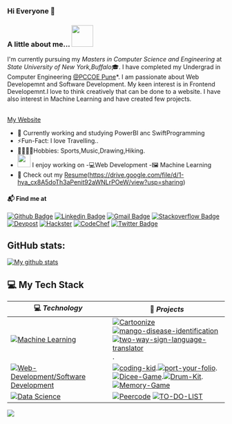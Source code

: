 ### Hi Everyone 👋

### A little about me...  <img src="https://media.giphy.com/media/VgCDAzcKvsR6OM0uWg/giphy.gif" width="50"> 
I'm currently pursuing my *Masters in Computer Science and Engineering* at *State University of New York,Buffalo*🎓. I have completed my Undergrad in  Computer Engineering [@PCCOE Pune](https://www.pccoepune.com/)*. I am passionate about Web Developemnt and Software Development. My keen interest is in Frontend Developemnt.I love to think creatively that can be done to a website. I have also interest in Machine Learning and have created few projects.<br/><br/>

[My Website](https://mohitgandhi.in/)

- 👯 Currently working and studying PowerBI anc SwiftProgramming
- ⚡Fun-Fact: I love Travelling..
- 🏏🎾🎵🥾Hobbies: Sports,Music,Drawing,Hiking.
- <img src="https://media.giphy.com/media/WUlplcMpOCEmTGBtBW/giphy.gif" width="30">  I enjoy working on
 -💻Web Development
 -🖼 Machine Learning
- 📙 Check out my  [Resume]([[https://drive.google.com/file/d/1-hya_cx8A5doTh3aPenit92aWNLrPOeW/view?usp=sharing]])(https://drive.google.com/file/d/1-hya_cx8A5doTh3aPenit92aWNLrPOeW/view?usp=sharing)



#### 📬 Find me at
[![Github Badge](https://img.shields.io/badge/GitHub-100000?style=for-the-badge&logo=github&link=https://github.com/MOHIT02082000)](https://github.com/MOHIT02082000) 
[![Linkedin Badge](https://img.shields.io/badge/-LinkedIn-blue?style=flat-square&logo=Linkedin&logoColor=white&link=https://www.linkedin.com/in/mohit-gandhi-296255170/)](https://www.linkedin.com/in/mohit-gandhi-296255170/)
[![Gmail Badge](https://img.shields.io/badge/Gmail-D14836?style=for-the-badge&logo=gmail&logoColor=white&link=mailto:mohitsgandhi91@gmail.com)](mailto:mohitsgandhi91@gmail.com)
[![Stackoverflow Badge](https://img.shields.io/badge/-Stack%20overflow-FE7A16?style=flat-square&logo=stack-overflow&logoColor=white&link=https://stackoverflow.com/users/15897308/mohit-gandhi?tab=profile)](https://stackoverflow.com/users/15897308/mohit-gandhi?tab=profile)
[![Devpost](https://img.shields.io/badge/-Devpost-003E54?style=flat-square&logo=Devpost&logoColor=white&link=https://devpost.com/mohitsgandhi91)](https://devpost.com/mohitsgandhi91)
[![Hackster](https://img.shields.io/badge/-Hackster-1BACF7?style=flat-square&logo=Hackster&logoColor=white&link=https://www.hackster.io/mohitsgandhi91)](https://www.hackster.io/mohitsgandhi91)
[![CodeChef](https://img.shields.io/badge/-CodeChef-5B4638?style=flat-square&logo=CodeChef&logoColor=white&link=https://www.codechef.com/users/mohitgandhi020)](https://www.codechef.com/users/mohitgandhi020)
[![Twitter Badge](https://img.shields.io/badge/-Twitter-5B4638?style=flat-square&logo=Twitter&logoColor=blue&link=https://twitter.com/MohitGandhi28)](https://twitter.com/MohitGandhi28)

## GitHub stats:
<a href="https://github.com/anuraghazra/github-readme-stats">
  <img align="center" src="https://github-readme-stats.anuraghazra1.vercel.app/api?username=MOHIT02082000&show_icons=true&line_height=27&include_all_commits=true" alt="My github stats" />
</a>  

## 💻 My Tech Stack

<!-- START OF PROFILE STACK, DO NOT REMOVE -->
| 💻 *Technology* | 🚀 *Projects* |
|-|-|
| [![Machine Learning](https://img.shields.io/static/v1?label=&message=Machine%20Learning&color=FF9900&logo=TensorFlow&logoColor=FFFFFF)](https://www.python.org/) | [![Cartoonize](https://img.shields.io/static/v1?label=Cartoonize&message=%20&color=000605&logo=github&logoColor=white&labelColor=000605)](https://github.com/MOHIT02082000/Cartoonize) [![mango-disease-identification](https://img.shields.io/static/v1?label=mango-disease-identification&message=%20&color=000605&logo=github&logoColor=white&labelColor=000605)](https://github.com/MOHIT02082000/mango-disease-identification) [![two-way-sign-language-translator](https://img.shields.io/static/v1?label=Two-Way-Sign-Language-Translator&message=%20&color=000605&logo=github&logoColor=white&labelColor=000605)](https://github.com/MOHIT02082000/two-way-sign-language-translator).|
| [![Web-Development/Software Development](https://img.shields.io/static/v1?label=&message=Web%20%26%20Software%20Development&color=007ACC)](https://developer.mozilla.org/en-US/docs/Web/JavaScript) | [![coding-kid](https://img.shields.io/static/v1?label=coding-kid&message=%20&color=000605&logo=github&logoColor=white&labelColor=000605)](https://github.com/MOHIT02082000/coding-kid).[![port-your-folio](https://img.shields.io/static/v1?label=Port-your-Folio&message=%20&color=000605&logo=github&logoColor=white&labelColor=000605)](https://github.com/MOHIT02082000/port-your-folio).[![Dicee-Game](https://img.shields.io/static/v1?label=Dicee-Game&message=%20&color=000605&logo=github&logoColor=white&labelColor=000605)](https://github.com/MOHIT02082000/Dicee-Game).[![Drum-Kit](https://img.shields.io/static/v1?label=Drum-Kit&message=%20&color=000605&logo=github&logoColor=white&labelColor=000605)](https://github.com/MOHIT02082000/Drum-Kit).[![Memory-Game](https://img.shields.io/static/v1?label=Memory-Game&message=%20&color=000605&logo=github&logoColor=white&labelColor=000605)](https://github.com/MOHIT02082000/Memory-Game) |
| [![Data Science](https://img.shields.io/static/v1?label=&message=Data%20Science&color=FFA500&logo=Python&logoColor=FFFFFF)](https://kotlinlang.org/) | [![Peercode](https://img.shields.io/static/v1?label=PeerCode&message=%20&color=000605&logo=github&logoColor=white&labelColor=000605)](https://github.com/MOHIT02082000/Peer-Code) [![TO-DO-LIST](https://img.shields.io/static/v1?label=TO-DO-LIST&message=%20&color=000605&logo=github&logoColor=white&labelColor=000605)](https://github.com/MOHIT02082000/TO-DO-LIST) |

<!-- END OF PROFILE STACK, DO NOT REMOVE -->

![](https://komarev.com/ghpvc/?username=MOHIT02082000)
